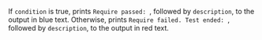 If `condition` is true, prints `Require passed: `, followed by
`description`, to the output in blue text. Otherwise, prints
`Require failed. Test ended: `, followed by `description`, to the output
in red text.